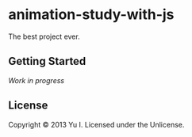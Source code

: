 animation-study-with-js
====================

The best project ever.

Getting Started
---------------

*Work in progress*

License
-------

Copyright &copy; 2013 Yu I.
Licensed under the Unlicense.
